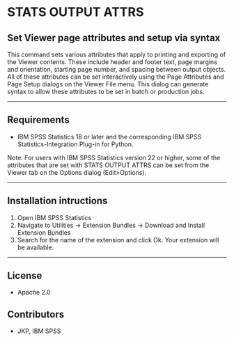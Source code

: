 # STATS OUTPUT ATTRS
## Set Viewer page attributes and setup via syntax
 This command sets various attributes that apply to printing and exporting of the Viewer contents. These include header and footer text, page margins and orientation, starting page number, and spacing between output objects. All of these attributes can be set interactively using the Page Attributes and Page Setup dialogs on the Viewer File menu.  This dialog can generate syntax to allow these attributes to be set in batch or production jobs.

---
Requirements
----
- IBM SPSS Statistics 18 or later and the corresponding IBM SPSS Statistics-Integration Plug-in for Python.

Note: For users with IBM SPSS Statistics version 22 or higher, some of the attributes that are set with STATS OUTPUT ATTRS can be set from the Viewer tab on the Options dialog (Edit>Options).

---
Installation intructions
----
1. Open IBM SPSS Statistics
2. Navigate to Utilities -> Extension Bundles -> Download and Install Extension Bundles
3. Search for the name of the extension and click Ok. Your extension will be available.

---
License
----

- Apache 2.0
                              
Contributors
----

  - JKP, IBM SPSS
